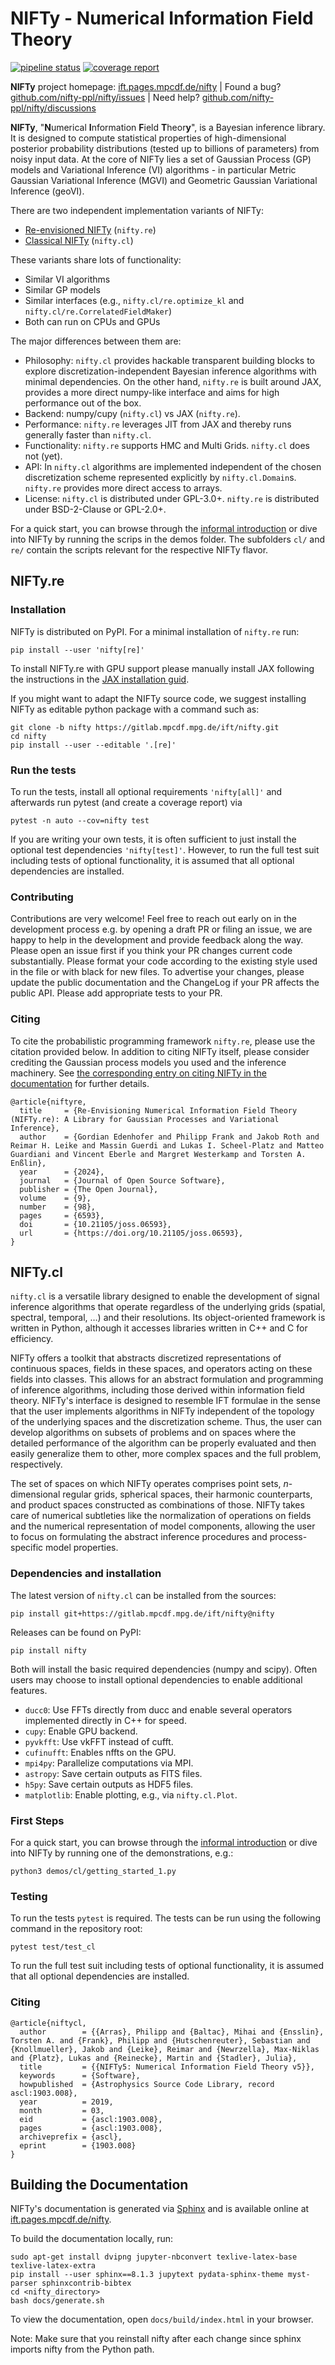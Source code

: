 # NIFTy - Numerical Information Field Theory

[![pipeline status](https://gitlab.mpcdf.mpg.de/ift/nifty/badges/main/pipeline.svg)](https://gitlab.mpcdf.mpg.de/ift/nifty/-/commits/main)
[![coverage report](https://gitlab.mpcdf.mpg.de/ift/nifty/badges/main/coverage.svg)](https://gitlab.mpcdf.mpg.de/ift/nifty/-/commits/main)

**NIFTy** project homepage: [ift.pages.mpcdf.de/nifty](https://ift.pages.mpcdf.de/nifty/)
 | Found a bug? [github.com/nifty-ppl/nifty/issues](https://github.com/nifty-ppl/nifty/issues)
 | Need help? [github.com/nifty-ppl/nifty/discussions](https://github.com/NIFTy-PPL/NIFTy/discussions)

**NIFTy**, "**N**umerical **I**nformation **F**ield **T**heor<strong>y</strong>",
is a Bayesian inference library.  It is designed to compute statistical
properties of high-dimensional posterior probability distributions (tested up to
billions of parameters) from noisy input data.  At the core of NIFTy lies a set
of Gaussian Process (GP) models and Variational Inference (VI) algorithms - in
particular Metric Gaussian Variational Inference (MGVI) and Geometric Gaussian
Variational Inference (geoVI).

There are two independent implementation variants of NIFTy:

- [Re-envisioned NIFTy](#niftyre) (`nifty.re`)
- [Classical NIFTy](#niftycl) (`nifty.cl`)

These variants share lots of functionality:

- Similar VI algorithms
- Similar GP models
- Similar interfaces (e.g., `nifty.cl/re.optimize_kl` and
  `nifty.cl/re.CorrelatedFieldMaker`)
- Both can run on CPUs and GPUs

The major differences between them are:

- Philosophy: `nifty.cl` provides hackable transparent building blocks to
  explore discretization-independent Bayesian inference algorithms with minimal
  dependencies. On the other hand, `nifty.re` is built around JAX, provides a
  more direct numpy-like interface and aims for high performance out of the box.
- Backend: numpy/cupy (`nifty.cl`) vs JAX (`nifty.re`).
- Performance: `nifty.re` leverages JIT from JAX and thereby runs generally
  faster than `nifty.cl`.
- Functionality: `nifty.re` supports HMC and Multi Grids. `nifty.cl` does not
  (yet).
- API: In `nifty.cl` algorithms are implemented independent of the chosen
  discretization scheme represented explicitly by `nifty.cl.Domain`s. `nifty.re`
  provides more direct access to arrays.
- License: `nifty.cl` is distributed under GPL-3.0+. `nifty.re` is distributed
  under BSD-2-Clause or GPL-2.0+.

For a quick start, you can browse through the [informal introduction](https://ift.pages.mpcdf.de/nifty/user/)
or dive into NIFTy by running the scrips in the demos folder.  The subfolders
`cl/` and `re/` contain the scripts relevant for the respective NIFTy flavor.






## NIFTy.re

### Installation

NIFTy is distributed on PyPI. For a minimal installation of `nifty.re` run:
```
pip install --user 'nifty[re]'
```

To install NIFTy.re with GPU support please manually install JAX following the instructions in the [JAX installation guid](https://docs.jax.dev/en/latest/installation.html).

If you might want to adapt the NIFTy source code, we suggest installing NIFTy as editable python package with a command such as:

```
git clone -b nifty https://gitlab.mpcdf.mpg.de/ift/nifty.git
cd nifty
pip install --user --editable '.[re]'
```

### Run the tests

To run the tests, install all optional requirements `'nifty[all]'` and afterwards run pytest (and create a coverage report) via

```
pytest -n auto --cov=nifty test
```

If you are writing your own tests, it is often sufficient to just install the optional test dependencies `'nifty[test]'`. However, to run the full test suit including tests of optional functionality, it is assumed that all optional dependencies are installed.

### Contributing

Contributions are very welcome!
Feel free to reach out early on in the development process e.g. by opening a draft PR or filing an issue, we are happy to help in the development and provide feedback along the way.
Please open an issue first if you think your PR changes current code substantially.
Please format your code according to the existing style used in the file or with black for new files.
To advertise your changes, please update the public documentation and the ChangeLog if your PR affects the public API.
Please add appropriate tests to your PR.

### Citing

To cite the probabilistic programming framework `nifty.re`, please use the citation provided below.
In addition to citing NIFTy itself, please consider crediting the Gaussian process models you used and the inference machinery.
See [the corresponding entry on citing NIFTy in the documentation](https://ift.pages.mpcdf.de/nifty/user/citations.html) for further details.

```
@article{niftyre,
  title     = {Re-Envisioning Numerical Information Field Theory (NIFTy.re): A Library for Gaussian Processes and Variational Inference},
  author    = {Gordian Edenhofer and Philipp Frank and Jakob Roth and Reimar H. Leike and Massin Guerdi and Lukas I. Scheel-Platz and Matteo Guardiani and Vincent Eberle and Margret Westerkamp and Torsten A. Enßlin},
  year      = {2024},
  journal   = {Journal of Open Source Software},
  publisher = {The Open Journal},
  volume    = {9},
  number    = {98},
  pages     = {6593},
  doi       = {10.21105/joss.06593},
  url       = {https://doi.org/10.21105/joss.06593},
}
```





## NIFTy.cl

`nifty.cl` is a versatile library designed to enable the development of signal
inference algorithms that operate regardless of the underlying grids (spatial,
spectral, temporal, …) and their resolutions.  Its object-oriented framework is
written in Python, although it accesses libraries written in C++ and C for
efficiency.

NIFTy offers a toolkit that abstracts discretized representations of continuous
spaces, fields in these spaces, and operators acting on these fields into
classes.
This allows for an abstract formulation and programming of inference algorithms,
including those derived within information field theory.  NIFTy's interface is
designed to resemble IFT formulae in the sense that the user implements
algorithms in NIFTy independent of the topology of the underlying spaces and the
discretization scheme.
Thus, the user can develop algorithms on subsets of problems and on spaces where
the detailed performance of the algorithm can be properly evaluated and then
easily generalize them to other, more complex spaces and the full problem,
respectively.

The set of spaces on which NIFTy operates comprises point sets, *n*-dimensional
regular grids, spherical spaces, their harmonic counterparts, and product spaces
constructed as combinations of those.  NIFTy takes care of numerical subtleties
like the normalization of operations on fields and the numerical representation
of model components, allowing the user to focus on formulating the abstract
inference procedures and process-specific model properties.

### Dependencies and installation

The latest version of `nifty.cl` can be installed from the sources:

    pip install git+https://gitlab.mpcdf.mpg.de/ift/nifty@nifty

Releases can be found on PyPI:

    pip install nifty

Both will install the basic required dependencies (numpy and scipy). Often users
may choose to install optional dependencies to enable additional features.

- `ducc0`: Use FFTs directly from ducc and enable several operators implemented
  directly in C++ for speed.
- `cupy`: Enable GPU backend.
- `pyvkfft`: Use vkFFT instead of cufft.
- `cufinufft`: Enables nffts on the GPU.
- `mpi4py`: Parallelize computations via MPI.
- `astropy`: Save certain outputs as FITS files.
- `h5py`: Save certain outputs as HDF5 files.
- `matplotlib`: Enable plotting, e.g., via `nifty.cl.Plot`.

### First Steps

For a quick start, you can browse through the [informal
introduction](https://ift.pages.mpcdf.de/nifty/user/code.html) or dive into
NIFTy by running one of the demonstrations, e.g.:

    python3 demos/cl/getting_started_1.py

### Testing

To run the tests `pytest` is required. The tests can be run using the following
command in the repository root:

    pytest test/test_cl

To run the full test suit including tests of optional functionality, it is
assumed that all optional dependencies are installed.

### Citing

```
@article{niftycl,
  author        = {{Arras}, Philipp and {Baltac}, Mihai and {Ensslin}, Torsten A. and {Frank}, Philipp and {Hutschenreuter}, Sebastian and {Knollmueller}, Jakob and {Leike}, Reimar and {Newrzella}, Max-Niklas and {Platz}, Lukas and {Reinecke}, Martin and {Stadler}, Julia},
  title         = {{NIFTy5: Numerical Information Field Theory v5}},
  keywords      = {Software},
  howpublished  = {Astrophysics Source Code Library, record ascl:1903.008},
  year          = 2019,
  month         = 03,
  eid           = {ascl:1903.008},
  pages         = {ascl:1903.008},
  archiveprefix = {ascl},
  eprint        = {1903.008}
}
```





## Building the Documentation

NIFTy's documentation is generated via [Sphinx](https://www.sphinx-doc.org/en/stable/) and is available online at [ift.pages.mpcdf.de/nifty](https://ift.pages.mpcdf.de/nifty/).

To build the documentation locally, run:

```
sudo apt-get install dvipng jupyter-nbconvert texlive-latex-base texlive-latex-extra
pip install --user sphinx==8.1.3 jupytext pydata-sphinx-theme myst-parser sphinxcontrib-bibtex
cd <nifty_directory>
bash docs/generate.sh
```

To view the documentation, open `docs/build/index.html` in your browser.

Note: Make sure that you reinstall nifty after each change since sphinx imports nifty from the Python path.
